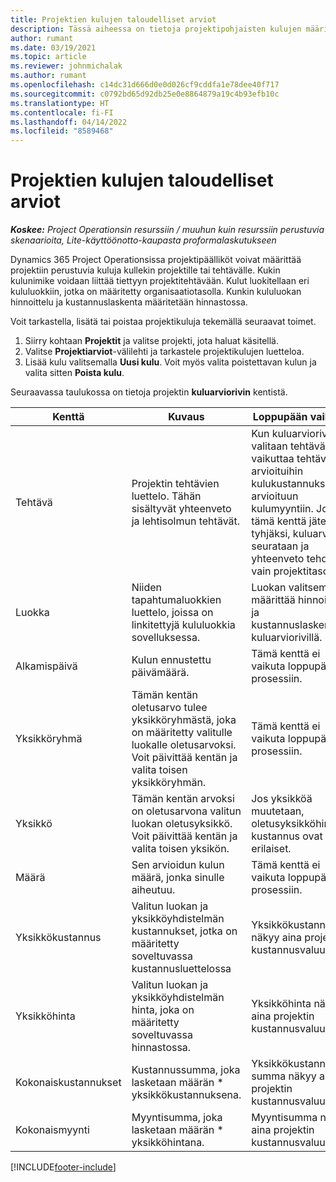 ```yaml
---
title: Projektien kulujen taloudelliset arviot
description: Tässä aiheessa on tietoja projektipohjaisten kulujen määrittämisestä tai arvioinnista.
author: rumant
ms.date: 03/19/2021
ms.topic: article
ms.reviewer: johnmichalak
ms.author: rumant
ms.openlocfilehash: c14dc31d666d0e0d026cf9cddfa1e78dee40f717
ms.sourcegitcommit: c0792bd65d92db25e0e8864879a19c4b93efb10c
ms.translationtype: HT
ms.contentlocale: fi-FI
ms.lasthandoff: 04/14/2022
ms.locfileid: "8589468"
---
```

# <a name="financial-estimates-for-expenses-on-projects"></a>Projektien kulujen taloudelliset arviot
_**Koskee:** Project Operationsin resurssiin / muuhun kuin resurssiin perustuvia skenaarioita, Lite-käyttöönotto-kaupasta proformalaskutukseen_

Dynamics 365 Project Operationsissa projektipäälliköt voivat määrittää projektiin perustuvia kuluja kullekin projektille tai tehtävälle. Kukin kulunimike voidaan liittää tiettyyn projektitehtävään. Kulut luokitellaan eri kululuokkiin, jotka on määritetty organisaatiotasolla. Kunkin kululuokan hinnoittelu ja kustannuslaskenta määritetään hinnastossa. 

Voit tarkastella, lisätä tai poistaa projektikuluja tekemällä seuraavat toimet.

1. Siirry kohtaan **Projektit** ja valitse projekti, jota haluat käsitellä.
2. Valitse **Projektiarviot**-välilehti ja tarkastele projektikulujen luetteloa.
3. Lisää kulu valitsemalla **Uusi kulu**. Voit myös valita poistettavan kulun ja valita sitten **Poista kulu**.

Seuraavassa taulukossa on tietoja projektin **kuluarviorivin** kentistä. 

| **Kenttä** | **Kuvaus** | **Loppupään vaikutus** |
| --- | --- | --- |
| Tehtävä | Projektin tehtävien luettelo. Tähän sisältyvät yhteenveto ja lehtisolmun tehtävät. | Kun kuluarvioriville valitaan tehtävä, se vaikuttaa tehtävän arvioituihin kulukustannuksiin ja arvioituun kulumyyntiin. Jos tämä kenttä jätetään tyhjäksi, kuluarviota seurataan ja yhteenveto tehdään vain projektitasolla. |
| Luokka | Niiden tapahtumaluokkien luettelo, joissa on linkitettyjä kululuokkia sovelluksessa. | Luokan valitseminen määrittää hinnoittelua ja kustannuslaskentaa kuluarviorivillä. |
| Alkamispäivä | Kulun ennustettu päivämäärä. | Tämä kenttä ei vaikuta loppupään prosessiin. |
| Yksikköryhmä | Tämän kentän oletusarvo tulee yksikköryhmästä, joka on määritetty valitulle luokalle oletusarvoksi. Voit päivittää kentän ja valita toisen yksikköryhmän. | Tämä kenttä ei vaikuta loppupään prosessiin. |
| Yksikkö | Tämän kentän arvoksi on oletusarvona valitun luokan oletusyksikkö. Voit päivittää kentän ja valita toisen yksikön. | Jos yksikköä muutetaan, oletusyksikköhinta ja kustannus ovat erilaiset. |
| Määrä | Sen arvioidun kulun määrä, jonka sinulle aiheutuu. | Tämä kenttä ei vaikuta loppupään prosessiin. |
| Yksikkökustannus | Valitun luokan ja yksikköyhdistelmän kustannukset, jotka on määritetty soveltuvassa kustannusluettelossa | Yksikkökustannus näkyy aina projektin kustannusvaluuttana. |
| Yksikköhinta | Valitun luokan ja yksikköyhdistelmän hinta, joka on määritetty soveltuvassa hinnastossa. | Yksikköhinta näkyy aina projektin kustannusvaluuttana. |
| Kokonaiskustannukset | Kustannussumma, joka lasketaan määrän \* yksikkökustannuksena.| Yksikkökustannuksen summa näkyy aina projektin kustannusvaluuttana. |
| Kokonaismyynti | Myyntisumma, joka lasketaan määrän \* yksikköhintana. | Myyntisumma näkyy aina projektin kustannusvaluuttana. |


[!INCLUDE[footer-include](../includes/footer-banner.md)]
